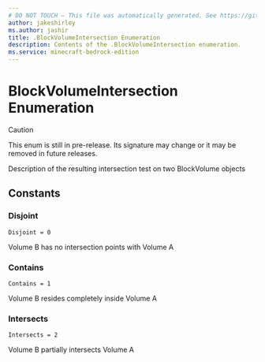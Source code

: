 ```yaml
---
# DO NOT TOUCH — This file was automatically generated. See https://github.com/mojang/minecraftapidocsgenerator to modify descriptions, examples, etc.
author: jakeshirley
ms.author: jashir
title: .BlockVolumeIntersection Enumeration
description: Contents of the .BlockVolumeIntersection enumeration.
ms.service: minecraft-bedrock-edition
---
```

# BlockVolumeIntersection Enumeration

> [!CAUTION]
> This enum is still in pre-release.  Its signature may change or it may be removed in future releases.

Description of the resulting intersection test on two BlockVolume objects

## Constants
### **Disjoint**
`Disjoint = 0`

Volume B has no intersection points with Volume A
### **Contains**
`Contains = 1`

Volume B resides completely inside Volume A
### **Intersects**
`Intersects = 2`

Volume B partially intersects Volume A
